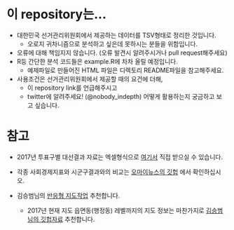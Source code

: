 # 이 repository는...

* 대한민국 선거관리위원회에서 제공하는 데이터를 TSV형태로 정리한 것입니다.
    - 오로지 귀차니즘으로 분석하고 싶은데 못하시는 분들을 위함입니다.
* 오류에 대해 책임지지 않습니다. (오류 발견시 알려주시거나 pull request해주세요)
* R등 간단한 분석 코드들은 example.R에 차차 올릴 예정입니다.
    - 예제파일로 만들어진 HTML 파일은 디렉토리 README파일을 참고해주세요.
* 사용조건은 선거관리위원회에서 제공할 때의 요건에 더해,
    - 이 repository link를 언급해주시고
    - twitter에 알려주세요! (@nobody_indepth) 어떻게 활용하는지 궁금하고 보고 싶습니다.


# 참고

* 2017년 투표구별 대선결과 자료는 엑셀형식으로 [여기서](http://www.nec.go.kr/portal/bbs/view/B0000338/36213.do?menuNo=200185) 직접 받으실 수 있습니다.
* 각종 사회경제지표와 시군구결과와의 비교는 [오마이뉴스의 깃헙](https://github.com/OhmyNews/2017-Election) 에서 확인하십시오.

* 김승범님의 [반응형 지도작업](https://bl.ocks.org/vuski/raw/7e482f13ef2b2ec4c14bb3622f05c353/) 추천합니다.
    - 2017년 현재 지도 읍면동(행정동) 레벨까지의 지도 정보는 마찬가지로 [김승범님의 깃헙자료](https://gist.github.com/vuski/7e482f13ef2b2ec4c14bb3622f05c353) 추천합니다.
